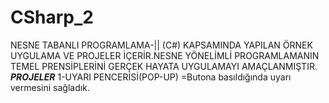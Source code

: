 # CSharp_2
NESNE TABANLI PROGRAMLAMA-|| (C#) KAPSAMINDA YAPILAN ÖRNEK UYGULAMA VE PROJELER İÇERİR.NESNE YÖNELİMLİ PROGRAMLAMANIN TEMEL PRENSİPLERİNİ GERÇEK HAYATA UYGULAMAYI AMAÇLANMIŞTIR.
*****PROJELER*****
1-UYARI PENCERİSİ(POP-UP) =Butona basıldığında uyarı vermesini sağladık.

